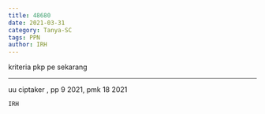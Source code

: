 ```yaml
---
title: 48680
date: 2021-03-31
category: Tanya-SC
tags: PPN
author: IRH
---
```


kriteria pkp pe sekarang

---

uu ciptaker , pp 9 2021, pmk 18 2021

`IRH`

